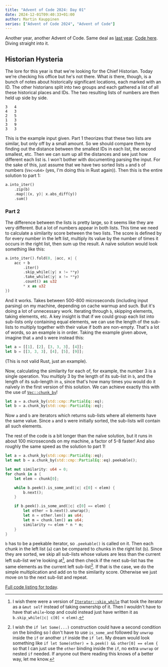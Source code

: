 ```yaml
---
title: "Advent of Code 2024: Day 01"
date: 2024-12-01T09:40:33+01:00
author: Martin Kauppinen
series: ["Advent of Code 2024", "Advent of Code"]
---
```


Another year, another Advent of Code. Same deal as [last
year](/posts/aoc-2023-day-01). [Code
here](https://github.com/martinkauppinen/aoc-2024).
Diving straight into it.

## Historian Hysteria

The lore for this year is that we're looking for the Chief Historian. Today
we're checking his office but he's not there. What _is_ there, though, is a
bunch of notes about historically significant locations, each marked with an ID.
The other historians split into two groups and each gathered a list of all these
historical places and IDs. The two resulting lists of numbers are then held up
side by side.

```
3   4
4   3
2   5
1   3
3   9
3   3
```

This is the example input given. Part 1 theorizes that these two lists are
similar, but only off by a small amount. So we should compare them by finding
out the distance between the smallest IDs in each list, the second smallest,
etc. Then we can sum up all the distances and see just how different each list
is. I won't bother with documenting parsing the input. For the sake of this,
just assume that we have two sorted lists `a` and `b` of numbers (`Vec<u64>`
(yes, I'm doing this in Rust again)). Then this is the entire solution to part
1:

```rust
a.into_iter()
    .zip(b)
    .map(|(x, y)| x.abs_diff(y))
    .sum()
```

### Part 2

The difference between the lists is pretty large, so it seems like they are very
different. But a lot of numbers appear in both lists. This time we need to
calculate a similarity score between the two lists. The score is defined by for
every number in the left list, multiply its value by the number of times it
occurs in the right list, then sum up the result. A naïve solution would look
something like this:

```rust
a.into_iter().fold(0, |acc, x| {
    acc + b
        .iter()
        .skip_while(|y| x != **y)
        .take_while(|y| x != **y)
        .count() as u32
        * x as u32
})
```

And it works. Takes between 500-800 microseconds (including input parsing) on my
machine, depending on cache warmup and such. But it's doing a lot of unnecessary
work. Iterating through `b`, skipping elements, taking elements, etc. A key
insight is that if we could group each list into sub-lists only containing equal
elements, we can use the length of the sub-lists to multiply together with their
value if both are non-empty. That's a lot of words, so an example is in order.
Taking the example given above, imagine that `a` and `b` were instead this:

```rust
let a = [[1], [2], [3, 3, 3], [4]];
let b = [[3, 3, 3], [4], [5], [9]];
```

(This is not valid Rust, just an example).

Now, calculating the similarity for each of, for example, the number 3 is a
single operation. You multiply 3 by the length of its sub-list in `b`, and the
length of its sub-length in `a`, since that's how many times you would do it
naïvely in the first version of this solution. We can achieve exactly this with
the use of
[`Vec::chunk_by`](https://doc.rust-lang.org/std/vec/struct.Vec.html#method.chunk_by)!

```rust
let a = a.chunk_by(std::cmp::PartialEq::eq);
let b = a.chunk_by(std::cmp::PartialEq::eq);
```

Now `a` and `b` are iterators which returns sub-lists where all elements have
the same value. Since `a` and `b` were initially sorted, the sub-lists will
contain all such elements.

The rest of the code is a bit longer than the naïve solution, but it runs in
about 100 microseconds on my machine, a factor of 5-8 faster! And also roughly
the same speed as the solution to part 1!

```rust
let a = a.chunk_by(std::cmp::PartialEq::eq);
let mut b = a.chunk_by(std::cmp::PartialEq::eq).peekable();

let mut similarity: u64 = 0;
for chunk in a {
    let elem = chunk[0];

    while b.peek().is_some_and(|c| c[0] < elem) {
        b.next();
    }

    if b.peek().is_some_and(|c| c[0] == elem) {
        let other = b.next().unwrap();
        let n = other.len() as u64;
        let m = chunk.len() as u64;
        similarity += elem * n * m;
    }
}

```

`b` has to be a peekable iterator, so `.peekable()` is called on it. Then
each chunk in the left list (`a`) can be compared to chunks in the right list
(`b`). Since they are sorted, we skip all sub-lists whose values are less than
the current left sub-list we're looking at[^skip-while], and then check if the
next sub-list has the same elements as the current left sub-list[^if-let]. If
that is the case, we do the simple multiplication and add on to the similarity
score. Otherwise we just move on to the next sub-list and repeat.

[Full code listing for
today](https://github.com/martinkauppinen/aoc-2024/blob/main/src/bin/01.rs).

[^skip-while]: I wish there were a version of
    [`Iterator::skip_while`](https://doc.rust-lang.org/std/iter/trait.Iterator.html#method.skip_while)
    that took the iterator as a `&mut self` instead of taking ownership of it.
    Then I wouldn't have to have that `while`-loop and could instead just have
    written it as `b.skip_while(|c| c[0] < elem)`.
[^if-let]: I wish the `if let Some(...)` construction could have a second
    condition on the binding so I don't have to use `is_some_and` followed by
    `unwrap` inside the `if` or another `if` inside the `if let`. My dream would
    look something like `if let Some(other) = b.peek() && other[0] == elem {` so
    that I can just use the `other` binding inside the `if`, no extra `unwrap`
    or nested `if` needed. If anyone out there reading this knows of a better
    way, let me know.

